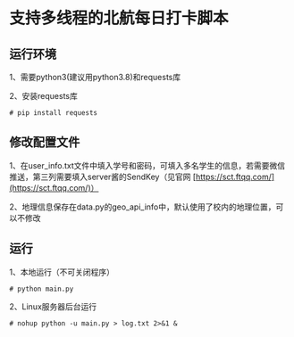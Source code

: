 # 支持多线程的北航每日打卡脚本
## 运行环境
1、需要python3(建议用python3.8)和requests库

2、安装requests库

```# pip install requests```
## 修改配置文件
1、在user_info.txt文件中填入学号和密码，可填入多名学生的信息，若需要微信推送，第三列需要填入server酱的SendKey（见官网 [https://sct.ftqq.com/](https://sct.ftqq.com/)）

2、地理信息保存在data.py的geo_api_info中，默认使用了校内的地理位置，可以不修改

## 运行
1、本地运行（不可关闭程序）

```# python main.py```

2、Linux服务器后台运行

```# nohup python -u main.py > log.txt 2>&1 &```